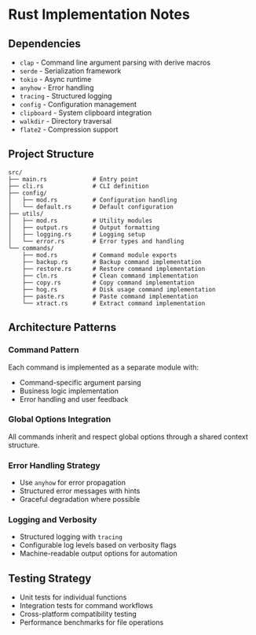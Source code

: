 # Rust Implementation Notes

## Dependencies

- `clap` - Command line argument parsing with derive macros
- `serde` - Serialization framework
- `tokio` - Async runtime
- `anyhow` - Error handling
- `tracing` - Structured logging
- `config` - Configuration management
- `clipboard` - System clipboard integration
- `walkdir` - Directory traversal
- `flate2` - Compression support

## Project Structure

```
src/
├── main.rs             # Entry point
├── cli.rs              # CLI definition
├── config/
│   ├── mod.rs          # Configuration handling
│   └── default.rs      # Default configuration
├── utils/
│   ├── mod.rs          # Utility modules
│   ├── output.rs       # Output formatting
│   ├── logging.rs      # Logging setup
│   └── error.rs        # Error types and handling
└── commands/
    ├── mod.rs          # Command module exports
    ├── backup.rs       # Backup command implementation
    ├── restore.rs      # Restore command implementation
    ├── cln.rs          # Clean command implementation
    ├── copy.rs         # Copy command implementation
    ├── hog.rs          # Disk usage command implementation
    ├── paste.rs        # Paste command implementation
    └── xtract.rs       # Extract command implementation
```

## Architecture Patterns

### Command Pattern

Each command is implemented as a separate module with:

- Command-specific argument parsing
- Business logic implementation
- Error handling and user feedback

### Global Options Integration

All commands inherit and respect global options through a shared context structure.

### Error Handling Strategy

- Use `anyhow` for error propagation
- Structured error messages with hints
- Graceful degradation where possible

### Logging and Verbosity

- Structured logging with `tracing`
- Configurable log levels based on verbosity flags
- Machine-readable output options for automation

## Testing Strategy

- Unit tests for individual functions
- Integration tests for command workflows
- Cross-platform compatibility testing
- Performance benchmarks for file operations
